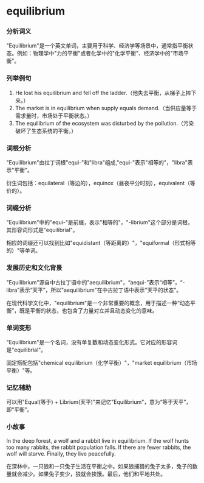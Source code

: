 # equilibrium

### 分析词义

  

"Equilibrium"是一个英文单词，主要用于科学、经济学等场景中，通常指平衡状态。例如：物理学中"力的平衡"或者化学中的"化学平衡"、经济学中的"市场平衡"。

  

### 列举例句

  

1.  He lost his equilibrium and fell off the ladder.（他失去平衡，从梯子上摔下来。）
2.  The market is in equilibrium when supply equals demand.（当供应量等于需求量时，市场处于平衡状态。）
3.  The equilibrium of the ecosystem was disturbed by the pollution.（污染破坏了生态系统的平衡。）

  

### 词根分析

  

"Equilibrium"由拉丁词根"equi-"和"libra"组成,"equi-"表示"相等的"，"libra"表示"平衡"。

  

衍生词包括：equilateral（等边的），equinox（昼夜平分时刻），equivalent（等价的）。

  

### 词缀分析

  

"Equilibrium"中的"equi-"是前缀，表示"相等的"，"-librium"这个部分是词根，其形容词形式是"equilibrial"。

  

相应的词缀还可以找到比如"equidistant（等距离的）"，"equiformal（形式相等的）"等单词。

  

### 发展历史和文化背景

  

"Equilibrium"源自中古拉丁语中的"aequilibrium"，“aequi-”表示“相等”，“-libra”表示“天平”，所以"aequilibrium"在中古拉丁语中表示"天平的状态"。

  

在现代科学文化中，"equilibrium"是一个非常重要的概念，用于描述一种“动态平衡”，既是平衡的状态，也包含了力量对立并且动态变化的意味。

  

### 单词变形

  

"Equilibrium"是一个名词，没有单复数和动态变化形式。它对应的形容词是"equilibrial"。

  

固定搭配包括"chemical equilibrium（化学平衡）"，"market equilibrium（市场平衡）"等。

  

### 记忆辅助

  

可以用"Equal(等于) + Librium(天平)"来记忆"Equilibrium"，意为“等于天平”，即“平衡”。

  

### 小故事

  

In the deep forest, a wolf and a rabbit live in equilibrium. If the wolf hunts too many rabbits, the rabbit population falls. If there are fewer rabbits, the wolf will starve. Finally, they live peacefully.

  

在深林中，一只狼和一只兔子生活在平衡之中。如果狼捕猎的兔子太多，兔子的数量就会减少。如果兔子变少，狼就会挨饿。最后，他们和平地共处。
